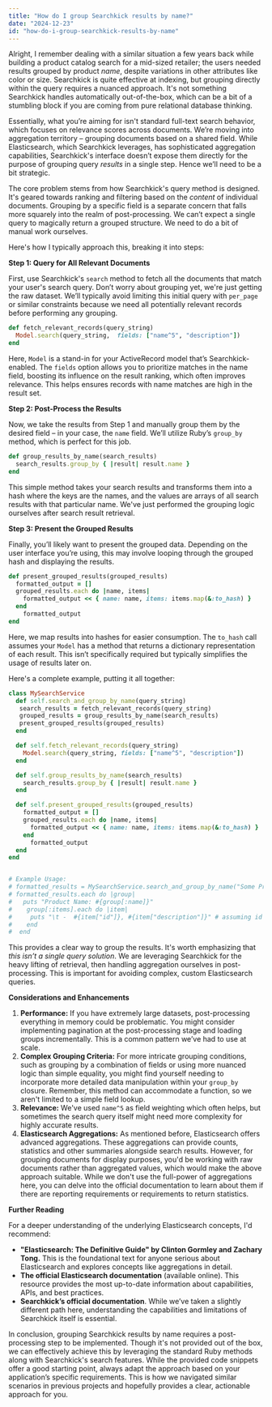 ```yaml
---
title: "How do I group Searchkick results by name?"
date: "2024-12-23"
id: "how-do-i-group-searchkick-results-by-name"
---
```


Alright,  I remember dealing with a similar situation a few years back while building a product catalog search for a mid-sized retailer; the users needed results grouped by product *name*, despite variations in other attributes like color or size. Searchkick is quite effective at indexing, but grouping directly within the query requires a nuanced approach. It's not something Searchkick handles automatically out-of-the-box, which can be a bit of a stumbling block if you are coming from pure relational database thinking.

Essentially, what you’re aiming for isn't standard full-text search behavior, which focuses on relevance scores across documents. We’re moving into aggregation territory – grouping documents based on a shared field. While Elasticsearch, which Searchkick leverages, has sophisticated aggregation capabilities, Searchkick's interface doesn’t expose them directly for the purpose of grouping query *results* in a single step. Hence we’ll need to be a bit strategic.

The core problem stems from how Searchkick's query method is designed. It's geared towards ranking and filtering based on the *content* of individual documents. Grouping by a specific field is a separate concern that falls more squarely into the realm of post-processing. We can’t expect a single query to magically return a grouped structure. We need to do a bit of manual work ourselves.

Here's how I typically approach this, breaking it into steps:

**Step 1: Query for All Relevant Documents**

First, use Searchkick's `search` method to fetch all the documents that match your user's search query. Don’t worry about grouping yet, we're just getting the raw dataset. We’ll typically avoid limiting this initial query with `per_page` or similar constraints because we need all potentially relevant records before performing any grouping.

```ruby
def fetch_relevant_records(query_string)
  Model.search(query_string,  fields: ["name^5", "description"])
end

```

Here, `Model` is a stand-in for your ActiveRecord model that’s Searchkick-enabled. The `fields` option allows you to prioritize matches in the name field, boosting its influence on the result ranking, which often improves relevance. This helps ensures records with name matches are high in the result set.

**Step 2: Post-Process the Results**

Now, we take the results from Step 1 and manually group them by the desired field – in your case, the `name` field. We’ll utilize Ruby’s `group_by` method, which is perfect for this job.

```ruby
def group_results_by_name(search_results)
  search_results.group_by { |result| result.name }
end
```

This simple method takes your search results and transforms them into a hash where the keys are the names, and the values are arrays of all search results with that particular name. We've just performed the grouping logic ourselves after search result retrieval.

**Step 3: Present the Grouped Results**

Finally, you’ll likely want to present the grouped data. Depending on the user interface you’re using, this may involve looping through the grouped hash and displaying the results.

```ruby
def present_grouped_results(grouped_results)
  formatted_output = []
  grouped_results.each do |name, items|
    formatted_output << { name: name, items: items.map(&:to_hash) }
  end
    formatted_output
end
```

Here, we map results into hashes for easier consumption. The `to_hash` call assumes your `Model` has a method that returns a dictionary representation of each result. This isn’t specifically required but typically simplifies the usage of results later on.

Here's a complete example, putting it all together:

```ruby
class MySearchService
  def self.search_and_group_by_name(query_string)
   search_results = fetch_relevant_records(query_string)
   grouped_results = group_results_by_name(search_results)
   present_grouped_results(grouped_results)
  end

  def self.fetch_relevant_records(query_string)
    Model.search(query_string, fields: ["name^5", "description"])
  end

  def self.group_results_by_name(search_results)
    search_results.group_by { |result| result.name }
  end

  def self.present_grouped_results(grouped_results)
    formatted_output = []
    grouped_results.each do |name, items|
      formatted_output << { name: name, items: items.map(&:to_hash) }
    end
      formatted_output
  end
end


# Example Usage:
# formatted_results = MySearchService.search_and_group_by_name("Some Product Name")
# formatted_results.each do |group|
#   puts "Product Name: #{group[:name]}"
#    group[:items].each do |item|
#     puts "\t -  #{item["id"]}, #{item["description"]}" # assuming id and desc are fields in to_hash
#    end
#  end
```

This provides a clear way to group the results. It's worth emphasizing that *this isn’t a single query solution*. We are leveraging Searchkick for the heavy lifting of retrieval, then handling aggregation ourselves in post-processing. This is important for avoiding complex, custom Elasticsearch queries.

**Considerations and Enhancements**

1.  **Performance:** If you have extremely large datasets, post-processing everything in memory could be problematic. You might consider implementing pagination at the post-processing stage and loading groups incrementally. This is a common pattern we’ve had to use at scale.
2.  **Complex Grouping Criteria:** For more intricate grouping conditions, such as grouping by a combination of fields or using more nuanced logic than simple equality, you might find yourself needing to incorporate more detailed data manipulation within your `group_by` closure. Remember, this method can accommodate a function, so we aren't limited to a simple field lookup.
3.  **Relevance:** We've used `name^5` as field weighting which often helps, but sometimes the search query itself might need more complexity for highly accurate results.
4.  **Elasticsearch Aggregations:** As mentioned before, Elasticsearch offers advanced aggregations. These aggregations can provide counts, statistics and other summaries alongside search results. However, for grouping documents for display purposes, you'd be working with raw documents rather than aggregated values, which would make the above approach suitable. While we don't use the full-power of aggregations here, you can delve into the official documentation to learn about them if there are reporting requirements or requirements to return statistics.

**Further Reading**

For a deeper understanding of the underlying Elasticsearch concepts, I'd recommend:

*   **"Elasticsearch: The Definitive Guide" by Clinton Gormley and Zachary Tong.** This is the foundational text for anyone serious about Elasticsearch and explores concepts like aggregations in detail.
*   **The official Elasticsearch documentation** (available online). This resource provides the most up-to-date information about capabilities, APIs, and best practices.
*   **Searchkick’s official documentation**. While we’ve taken a slightly different path here, understanding the capabilities and limitations of Searchkick itself is essential.

In conclusion, grouping Searchkick results by name requires a post-processing step to be implemented. Though it's not provided out of the box, we can effectively achieve this by leveraging the standard Ruby methods along with Searchkick's search features. While the provided code snippets offer a good starting point, always adapt the approach based on your application’s specific requirements. This is how we navigated similar scenarios in previous projects and hopefully provides a clear, actionable approach for you.
